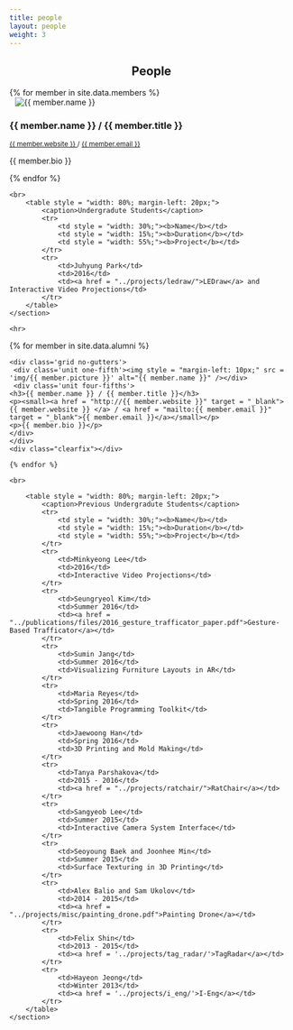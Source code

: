 ```yaml
---
title: people
layout: people
weight: 3
---
```



<section class="members">
	<h1 style = "text-align: center;">People</h1>
	<section style = "max-width: 1024px; margin-left: auto; margin-right: auto;">
	{% for member in site.data.members %}		
			<div class='grid no-gutters'>
			 <div class='unit one-fifth'><img style = "margin-left: 10px;" src='img/{{ member.picture }}' alt="{{ member.name }}" /></div>
			 <div class='unit four-fifths'>
			<h3>{{ member.name }} / {{ member.title }}</h3>
			<p><small><a href = "http://{{ member.website }}" target = "_blank"> {{ member.website }} </a> / <a href = "mailto:{{ member.email }}" target = "_blank">{{ member.email }}</a></small></p>
			<p>{{ member.bio }}</p>
			</div>
			</div>
			<div class="clearfix"></div>
	{% endfor %}

	<br>
		<table style = "width: 80%; margin-left: 20px;">
			<caption>Undergradute Students</caption>
			<tr>
				<td style = "width: 30%;"><b>Name</b></td>
				<td style = "width: 15%;"><b>Duration</b></td>
				<td style = "width: 55%;"><b>Project</b></td>
			</tr>							
			<tr>
				<td>Juhyung Park</td>
				<td>2016</td>
				<td><a href = "../projects/ledraw/">LEDraw</a> and Interactive Video Projections</td>
			</tr>
		</table>
	</section>
	
	<hr>

<section style = "max-width: 1024px; margin-left: auto; margin-right: auto;">
{% for member in site.data.alumni %}
	
	<div class='grid no-gutters'>
	 <div class='unit one-fifth'><img style = "margin-left: 10px;" src = 'img/{{ member.picture }}' alt="{{ member.name }}" /></div>
	 <div class='unit four-fifths'>
	<h3>{{ member.name }} / {{ member.title }}</h3>
	<p><small><a href = "http://{{ member.website }}" target = "_blank"> {{ member.website }} </a> / <a href = "mailto:{{ member.email }}" target = "_blank">{{ member.email }}</a></small></p>
	<p>{{ member.bio }}</p>
	</div>
	</div>
	<div class="clearfix"></div>

	{% endfor %}

	<br>

		<table style = "width: 80%; margin-left: 20px;">
			<caption>Previous Undergradute Students</caption>
			<tr>
				<td style = "width: 30%;"><b>Name</b></td>
				<td style = "width: 15%;"><b>Duration</b></td>
				<td style = "width: 55%;"><b>Project</b></td>
			</tr>						
			<tr>
				<td>Minkyeong Lee</td>
				<td>2016</td>
				<td>Interactive Video Projections</td>
			</tr>			
			<tr>
				<td>Seungryeol Kim</td>
				<td>Summer 2016</td>
				<td><a href = "../publications/files/2016_gesture_trafficator_paper.pdf">Gesture-Based Trafficator</a></td>
			</tr>
			<tr>
				<td>Sumin Jang</td>
				<td>Summer 2016</td>
				<td>Visualizing Furniture Layouts in AR</td>
			</tr>			
			<tr>
				<td>Maria Reyes</td>
				<td>Spring 2016</td>
				<td>Tangible Programming Toolkit</td>
			</tr>
			<tr>
				<td>Jaewoong Han</td>
				<td>Spring 2016</td>
				<td>3D Printing and Mold Making</td>
			</tr>			
			<tr>
				<td>Tanya Parshakova</td>
				<td>2015 - 2016</td>
				<td><a href = "../projects/ratchair/">RatChair</a></td>
			</tr>
			<tr>
				<td>Sangyeob Lee</td>
				<td>Summer 2015</td>
				<td>Interactive Camera System Interface</td>
			</tr>
			<tr>
				<td>Seoyoung Baek and Joonhee Min</td>
				<td>Summer 2015</td>
				<td>Surface Texturing in 3D Printing</td>
			</tr>
			<tr>
				<td>Alex Balio and Sam Ukolov</td>
				<td>2014 - 2015</td>
				<td><a href = "../projects/misc/painting_drone.pdf">Painting Drone</a></td>
			</tr>
			<tr>
				<td>Felix Shin</td>
				<td>2013 - 2015</td>
				<td><a href = '../projects/tag_radar/'>TagRadar</a></td>
			</tr>
			<tr>
				<td>Hayeon Jeong</td>
				<td>Winter 2013</td>
				<td><a href = '../projects/i_eng/'>I-Eng</a></td>
			</tr>
		</table>
	</section>
</section>


